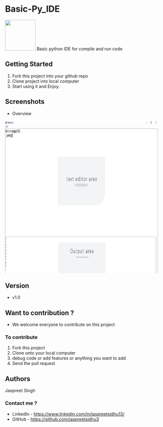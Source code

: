 # Basic-Py_IDE

<img src="img/pyidelogo.ico" width=100 height=100 />
Basic python IDE for compile and run code


## Getting Started

1. Fork this project into your github repo</br>
2. Clone project into local computer</br>
3. Start using it and Enjoy.


## Screenshots

* Overview
<img align="center" src="img/Screenshot (27).png" width=800 height=500 />


## Version
* v1.0

## Want to contribution ?
* We welcome everyone to contribute on this project
### To contribute
1. Fork this project
2. Clone onto your local computer
3. debug code or add features or anything you want to add
4. Send the pull request

## Authors
Jaspreet Singh


### Contact me ?
* LinkedIn - https://www.linkedin.com/in/jaspreetsidhu13/
* GitHub - https://github.com/jaspreetsidhu3 

